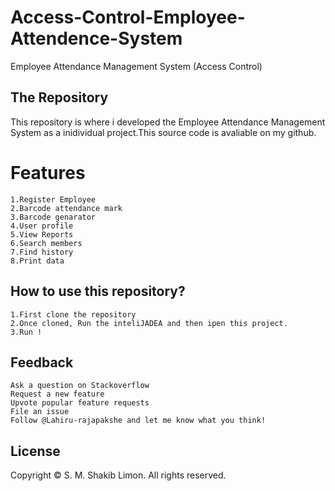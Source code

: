 # Access-Control-Employee-Attendence-System
Employee Attendance Management System (Access Control)

## The Repository

This repository is where i developed the Employee Attendance Management System as a inidividual project.This source code is avaliable on my github.



# Features

    1.Register Employee
    2.Barcode attendance mark
    3.Barcode genarator
    4.User profile
    5.View Reports
    6.Search members
    7.Find history
    8.Print data

    

## How to use this repository?
    1.First clone the repository
    2.Once cloned, Run the inteliJADEA and then ipen this project.
    3.Run !

## Feedback
    Ask a question on Stackoverflow
    Request a new feature
    Upvote popular feature requests
    File an issue
    Follow @Lahiru-rajapakshe and let me know what you think!

## License
Copyright © S. M. Shakib Limon. All rights reserved.

